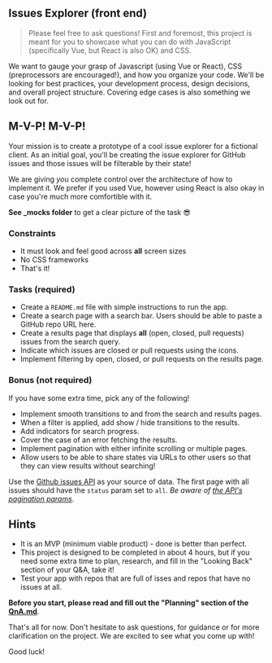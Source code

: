 ## Issues Explorer (front end)

> Please feel free to ask questions!
First and foremost, this project is meant for you to showcase what you can do with JavaScript (specifically Vue, but React is also OK) and CSS.

We want to gauge your grasp of Javascript (using Vue or React), CSS (preprocessors are encouraged!), and how you organize your code. We'll be looking for best practices, your development process, design decisions, and overall project structure. Covering edge cases is also something we look out for. 

## M-V-P! M-V-P!

Your mission is to create a prototype of a cool issue explorer for a fictional client. As an initial goal, you'll be creating the issue explorer for GitHub issues and those issues will be filterable by their state!

We are giving _you_ complete control over the architecture of how to implement it. We prefer if you used Vue, however using React is also okay in case you're much more comfortible with it. 

**See _mocks folder** to get a clear picture of the task 😎

### Constraints

- It must look and feel good across **all** screen sizes
- No CSS frameworks
- That's it!

### Tasks (required)

- Create a `README.md` file with simple instructions to run the app.
- Create a search page with a search bar. Users should be able to paste a GitHub repo URL here.
- Create a results page that displays **all** (open, closed, pull requests) issues from the search query.
- Indicate which issues are closed or pull requests using the icons.
- Implement filtering by open, closed, or pull requests on the results page.

### Bonus (not required)

If you have some extra time, pick any of the following!

- Implement smooth transitions to and from the search and results pages.
- When a filter is applied, add show / hide transitions to the results.
- Add indicators for search progress.
- Cover the case of an error fetching the results.
- Implement pagination with either infinite scrolling or multiple pages.
- Allow users to be able to share states via URLs to other users so that they can view results without searching!

Use the [Github issues API](https://developer.github.com/v3/issues/#list-issues-for-a-repository) as your source of data. The first page with all issues should have the `status` param set to `all`. _Be aware of [the API's pagination params](https://developer.github.com/v3/#pagination)_.

## Hints

- It is an MVP (minimum viable product) - done is better than perfect.
- This project is designed to be completed in about 4 hours, but if you need some extra time to plan, research, and fill in the "Looking Back" section of your Q&A, take it!
- Test your app with repos that are full of isses and repos that have no issues at all.

**Before you start, please read and fill out the "Planning" section of the [QnA.md](./QnA.md)**.

That's all for now. Don't hesitate to ask questions, for guidance or for more clarification on the project. We are excited to see what you come up with!

Good luck!
